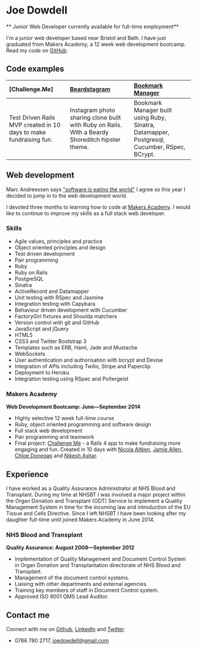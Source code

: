 Joe Dowdell
=========

** Junior Web Developer currently available for full-time employment**

I'm a junior web developer based near Bristol and Bath.
I have just graduated from Makers Academy, a 12 week web development bootcamp.
Read my code on [GitHub].

Code examples
-------------

| [Challenge.Me] | [Beardstagram] | [Bookmark Manager] |
|:--------------- |:-------- |:--------- |
| Test Driven Rails MVP created in 10 days to make fundraising fun. | Instagram photo sharing clone built with Ruby on Rails. With a Beardy Shoreditch hipster theme. | Bookmark Manager built using Ruby, Sinatra, Datamapper, Postgresql, Cucumber, RSpec, BCrypt. |


Web development
---------------

Marc Andreessen says ["software is eating the world"](http://news.genius.com/Marc-andreessen-why-software-is-eating-the-world-annotated) I agree so this year I decided to jump in to the web development world.

I devoted three months to learning how to code at [Makers Academy]. I would like to continue to improve my skills as a full stack web developer.

### Skills

  - Agile values, principles and practice
  - Object­ oriented principles and design
  - Test­ driven development
  - Pair programming
  - Ruby
  - Ruby on Rails
  - PostgreSQL
  - Sinatra
  - ActiveRecord and Datamapper
  - Unit testing with RSpec and Jasmine
  - Integration testing with Capybara
  - Behaviour driven development with Cucumber
  - FactoryGirl fixtures and Shoulda matchers
  - Version control with git and GitHub
  - JavaScript and jQuery
  - HTML5
  - CSS3 and Twitter Bootstrap 3
  - Templates such as ERB, Haml, Jade and Mustache
  - WebSockets
  - User authentication and authorisation with bcrypt and Devise
  - Integration of APIs including Twilio, Stripe and Paperclip
  - Deployment to Heroku
  - Integration testing using RSpec and Poltergeist


### Makers Academy
**Web Development Bootcamp: June&mdash;September 2014**

  - Highly selective 12 week full-time course
  - Ruby, object oriented programming and software design
  - Full stack web development
  - Pair programming and teamwork
  - Final project: [Challenge Me] - a Rails 4 app to make fundraising more engaging and fun. Created in 10 days with [Nicola Aitken], [Jamie Allen], [Chloe Donegan] and [Nikesh Ashar].



Experience
----------

I have worked as a Quality Assurance Administrator at NHS Blood and Transplant. During my time at NHSBT I was involved a major project within the Organ Donation and Transplant (ODT) Service to implement a Quality Management System in time for the incoming law and introduction of the EU Tissue and Cells Directive. Since I left NHSBT I have been looking after my daughter full-time until joined Makers Academy in June 2014.

### NHS Blood and Transplant
**Quality Assurance: August 2008&mdash;September 2012**

  - Implementation of Quality Management and Document Control System in Organ Donation and Transplantation directorate of NHS Blood and Transplant.
  - Management of the document control systems.
  - Liaising with other departments and external agencies.
  - Training key members of staff in Document Control system.
  - Approved ISO 9001 QMS Lead Auditor.



Contact me
----------
Connect with me on [Github], [LinkedIn] and [Twitter].

  - 0786 780 2717, [joedowdell@gmail.com]
  
  [joedowdell@gmail.com]: mailto:joedowdell@gmail.com
  [repositories on Github]:https://github.com/joedowdell?tab=repositories
  [GitHub]: https://github.com/joedowdell
  [LinkedIn]: https://www.linkedin.com/in/jdowdell
  [Twitter]: http://twitter.com/joedowdell

  [Beardstagram]: https://github.com/joedowdell/beardstagram
  [Bookmark Manager]: https://github.com/joedowdell/bookmark_manager
  [Challenge Me]: http://challenge--me.herokuapp.com/

  [Makers Academy]: http://www.makersacademy.com
  [blog]: http://joedowdell.github.io/
  
  [Toan Nguyen]: https://github.com/yoshdog
  [Nicola Aitken]: https://github.com/aitkenster
  [Jamie Allen]: https://github.com/jamieallen59
  [Chloe Donegan]: https://github.com/csharpd
  [Nikesh Ashar]: https://github.com/nikeshashar
